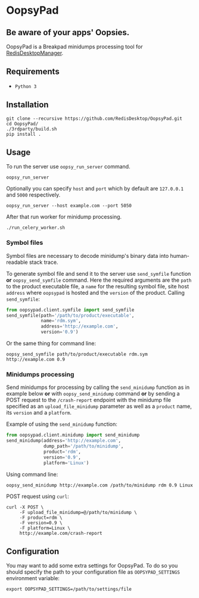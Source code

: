 # OopsyPad

## Be aware of your apps' Oopsies.
OopsyPad is a Breakpad minidumps processing tool for [RedisDesktopManager](https://github.com/uglide/RedisDesktopManager).

## Requirements
- `Python 3`

## Installation
```shell
git clone --recursive https://github.com/RedisDesktop/OopsyPad.git
cd OopsyPad/
./3rdparty/build.sh
pip install .
```

## Usage
To run the server use `oopsy_run_server` command.
```shell
oopsy_run_server
```
Optionally you can specify `host` and `port` which by default are `127.0.0.1` and `5000` respectively.
```shell
oopsy_run_server --host example.com --port 5050
```
After that run worker for minidump processing.
```shell
./run_celery_worker.sh
```

### Symbol files
Symbol files are necessary to decode minidump's binary data into human-readable stack trace.

To generate symbol file and send it to the server use `send_symfile` function __or__ `oopsy_send_symfile` command.
Here the required arguments are the `path` to the product executable file, a `name` for the resulting symbol file, site host `address` where `oopsypad` is hosted and the `version` of the product.
Calling `send_symfile`:
```python
from oopsypad.client.symfile import send_symfile
send_symfile(path='/path/to/product/executable',
             name='rdm.sym',
             address='http://example.com',
             version='0.9')
```
Or the same thing for command line:
```shell
oopsy_send_symfile path/to/product/executable rdm.sym http://example.com 0.9
```

### Minidumps processing
Send minidumps for processing by calling the `send_minidump` function as in example below __or__ with `oopsy_send_minidump` command __or__ by sending a POST request to the `/crash-report` endpoint with the minidump file specified as an `upload_file_minidump` parameter as well as a `product` name, its `version` and a `platform`.

Example of using the `send_minidump` function:
```python
from oopsypad.client.minidump import send_minidump
send_minidump(address='http://example.com',
              dump_path='/path/to/minidump',
              product='rdm',
              version='0.9',
              platform='Linux')
```
Using command line:
```shell
oopsy_send_minidump http://example.com /path/to/minidump rdm 0.9 Linux
```
POST request using `curl`:
```shell
curl -X POST \
     -F upload_file_minidump=@/path/to/minidump \
     -F product=rdm \
     -F version=0.9 \
     -F platform=Linux \
     http://example.com/crash-report
```

## Configuration
You may want to add some extra settings for OopsyPad.
To do so you should specify the path to your configuration file as `OOPSYPAD_SETTINGS` environment variable:
```shell
export OOPSYPAD_SETTINGS=/path/to/settings/file
```
